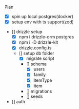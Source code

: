 Plan

- [x] spin up local postgres(docker)
- [x] setup env with ts support(zod)
- [] drizzle setup
  - [x] npm i drizzle-orm postgres
  - [x] npm i -D drizzle-kit
  - [x] drizzle.config.ts
  - [] setup db folder
    - [x] migrate script
    - [] schema
      - [x] users
      - [x] family
      - [x] itemType
      - [x] item
    - [] migrations
    - [] seeds
- [] auth

